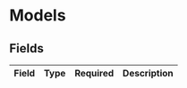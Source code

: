 # Models


## Fields

| Field       | Type        | Required    | Description |
| ----------- | ----------- | ----------- | ----------- |